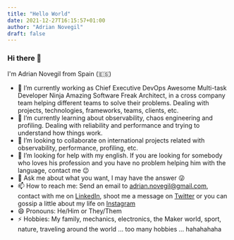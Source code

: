 ```yaml
---
title: "Hello World"
date: 2021-12-27T16:15:57+01:00
author: "Adrian Novegil"
draft: false
---
```


### Hi there 👋

I'm Adrian Novegil from Spain (🇪🇸)

- 🔭 I’m currently working as Chief Executive DevOps Awesome Multi-task Developer Ninja Amazing Software Freak Architect, in a cross company team helping different teams to solve their problems. Dealing with projects, technologies, frameworks, teams, clients, etc.
- 🌱 I’m currently learning about observability, chaos engineering and profiling. Dealing with reliability and performance and trying to understand how things work.
- 👯 I’m looking to collaborate on international projects related with observability, performance, profiling, etc.
- 🤔 I’m looking for help with my english. If you are looking for somebody who loves his profession and you have no problem helping him with the language, contact me 😉
- 💬 Ask me about what you want, I may have the answer 😜
- 📫 How to reach me: Send an email to adrian.novegil@gmail.com, contact with me on [LinkedIn](https://www.linkedin.com/feed), shoot me a message on [Twitter](https://twitter.com/adriannovegil) or you can gossip a little about my life on [Instagram](https://www.instagram.com/adriannovegil/)
- 😄 Pronouns: He/Him or They/Them
- ⚡ Hobbies: My family, mechanics, electronics, the Maker world, sport, nature, traveling around the world ... too many hobbies ... hahahahaha
